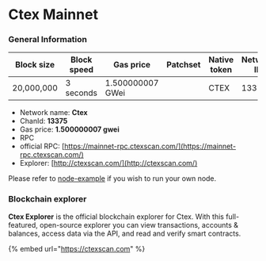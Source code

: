 # Ctex Mainnet

### General Information

| Block size | Block speed | Gas price           | Patchset | Native token | Network ID |
| ---------- | ----------- | ------------------- | -------- | ------------ | ---------- |
| 20,000,000 | 3 seconds   | 1.500000007 GWei    |          | CTEX         |       13375|

* Network name: **Ctex**
* ChanId: **13375**
* Gas price: **1.500000007 gwei**
* RPC
* official RPC: [https://mainnet-rpc.ctexscan.com/](https://mainnet-rpc.ctexscan.com/)​
* Explorer: [http://ctexscan.com/](http://ctexscan.com/)​

Please refer to [node-example](https://github.com/ctexcoin/CoinNetwork/tree/master/node-example) if you wish to run your own node.

### Blockchain explorer

**Ctex Explorer** is the official blockchain explorer for Ctex. With this full-featured, open-source explorer you can view transactions, accounts & balances, access data via the API, and read and verify smart contracts.

{% embed url="https://ctexscan.com" %}

###
